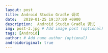 ```yaml
---
layout: post
title: Android Studio Gradle 调试
date:   2019-01-25 19:37:00 +0900  
description:  Android Studio Gradle 调试
img: post-3.jpg # Add image post (optional)
tags: [Android]
author: # Add name author (optional)
androidoriginal: true
---
```

